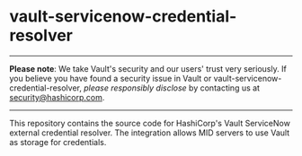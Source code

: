 # vault-servicenow-credential-resolver

----

**Please note**: We take Vault's security and our users' trust very seriously. If you believe you have found a security issue in Vault or vault-servicenow-credential-resolver, _please responsibly disclose_ by contacting us at [security@hashicorp.com](mailto:security@hashicorp.com).

----

This repository contains the source code for HashiCorp's Vault ServiceNow external
credential resolver. The integration allows MID servers to use Vault as storage
for credentials.
